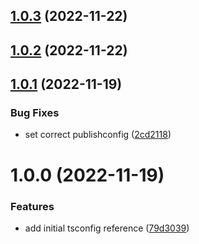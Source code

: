 ## [1.0.3](https://github.com/bbeesley/tsconfig/compare/v1.0.2...v1.0.3) (2022-11-22)

## [1.0.2](https://github.com/bbeesley/tsconfig/compare/v1.0.1...v1.0.2) (2022-11-22)

## [1.0.1](https://github.com/bbeesley/tsconfig/compare/v1.0.0...v1.0.1) (2022-11-19)


### Bug Fixes

* set correct publishconfig ([2cd2118](https://github.com/bbeesley/tsconfig/commit/2cd2118651f2be3d689f7c94e46335b2ec0d0b76))

# 1.0.0 (2022-11-19)


### Features

* add initial tsconfig reference ([79d3039](https://github.com/bbeesley/tsconfig/commit/79d3039cbe4d19403e3e2879a98371e843addaa0))

